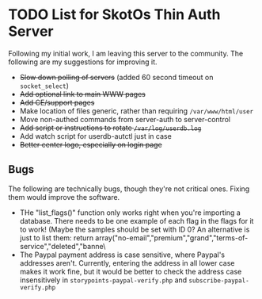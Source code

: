 # TODO List for SkotOs Thin Auth Server

Following my initial work, I am leaving this server to the community. The following are my suggestions for improving it.

* <strike>Slow down polling of servers</strike> (added 60 second timeout on `socket_select`)
* <strike>Add optional link to main WWW pages</strike>
* <strike>Add CE/support pages</strike>
* Make location of files generic, rather than requiring `/var/www/html/user`
* Move non-authed commands from server-auth to server-control
* <strike>Add script or instructions to rotate `/var/log/userdb.log`</strike>
* Add watch script for userdb-autctl just in case
* <strike>Better center logo, especially on login page</strike>

## Bugs

The following are technically bugs, though they're not critical ones. Fixing them would improve the software.

* THe "list_flags()" function only works right when you're importing a database. There needs to be one example of each flag in the flags for it to work! (Maybe the samples should be set with ID 0? An alternative is just to list them:   return array("no-email","premium","grand","terms-of-service","deleted","banne\
* The Paypal payment address is case sensitive, where Paypal's addresses aren't. Currently, entering the address in all lower case makes it work fine, but it would be better to check the address case insensitively in `storypoints-paypal-verify.php` and `subscribe-paypal-verify.php`
